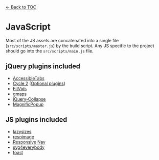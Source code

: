 [← Back to TOC](TOC.md)

# JavaScript

Most of the JS assets are concatenated into a single file (`src/scripts/master.js`) by the build script. Any JS specific to the project should go into the `src/scripts/main.js` file.

## jQuery plugins included

* [AccessibleTabs](https://github.com/ginader/Accessible-Tabs)
* [Cycle 2](https://github.com/malsup/cycle2) ([Optional plugins](http://jquery.malsup.com/cycle2/download/#plugins))
* [FitVids](https://github.com/davatron5000/FitVids.js)
* [gmaps](https://github.com/hpneo/gmaps)
* [jQuery-Collapse](https://github.com/danielstocks/jQuery-Collapse/)
* [MagnificPopup](https://github.com/dimsemenov/Magnific-Popup)

## JS plugins included

* [lazysizes](https://github.com/aFarkas/lazysizes)
* [respimage](https://github.com/aFarkas/respimage)
* [Responsive Nav](https://github.com/viljamis/responsive-nav.js)
* [svg4everybody](https://github.com/jonathantneal/svg4everybody)
* [toast](https://github.com/pyrsmk/toast)
